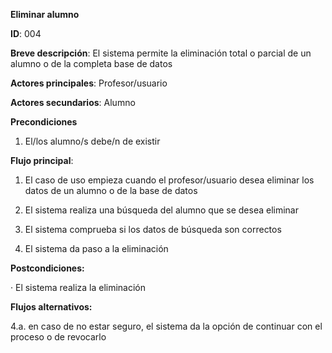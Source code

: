 **Eliminar alumno**

**ID**: 004

**Breve descripción**: El sistema permite la eliminación total o parcial de un alumno o de la completa base de datos

**Actores principales**: Profesor/usuario

**Actores secundarios**: Alumno

**Precondiciones**
   1. El/los alumno/s debe/n de existir

**Flujo principal**:

   1. El caso de uso empieza cuando el profesor/usuario desea eliminar los datos de un alumno o de la base de datos

   2. El sistema realiza una búsqueda del alumno que se desea eliminar

   3. El sistema comprueba si los datos de búsqueda son correctos

   4. El sistema da paso a la eliminación

**Postcondiciones:**

   · El sistema realiza la eliminación

**Flujos alternativos:**

   4.a. en caso de no estar seguro, el sistema da la opción de continuar con el proceso o de revocarlo
